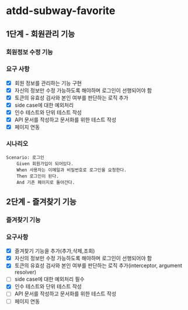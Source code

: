 # atdd-subway-favorite

## 1단계 - 회원관리 기능

### 회원정보 수정 기능

### 요구 사항

- [x] 회원 정보를 관리하는 기능 구현
- [x] 자신의 정보만 수정 가능하도록 해야하며 로그인이 선행되어야 함
- [x] 토큰의 유효성 검사와 본인 여부를 판단하는 로직 추가
- [x] side case에 대한 예외처리
- [x] 인수 테스트와 단위 테스트 작성
- [x] API 문서를 작성하고 문서화를 위한 테스트 작성
- [x] 페이지 연동

### 시나리오

```gherkin
Scenario: 로그인
    Given 회원가입이 되어있다.
    When 사용자는 이메일과 비밀번호로 로그인을 요청한다.
    Then 로그인이 된다.
    And 기존 페이지로 돌아간다.
```

## 2단계 - 즐겨찾기 기능

### 즐겨찾기 기능

### 요구사항

- [x] 즐겨찾기 기능을 추가(추가,삭제,조회)
- [x] 자신의 정보만 수정 가능하도록 해야하며 로그인이 선행되어야 함
- [x] 토큰의 유효성 검사와 본인 여부를 판단하는 로직 추가(interceptor, argument resolver)
- [ ] side case에 대한 예외처리 필수
- [x] 인수 테스트와 단위 테스트 작성
- [ ] API 문서를 작성하고 문서화를 위한 테스트 작성
- [ ] 페이지 연동
